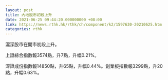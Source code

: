 ```yaml
---
layout: post
title: 內地股市初段上升
date: 2021-06-25 09:44:20.000000000 +08:00
link: https://news.rthk.hk/rthk/ch/component/k2/1597630-20210625.htm
categories: rthk
---
```


滬深股市在開市初段上升。

上證綜合指數報3574點，升7點，升幅0.21%。

深證成份指數報14850點，升65點，升幅0.44%。創業板指數報3299點，升20點，升幅0.63%。
